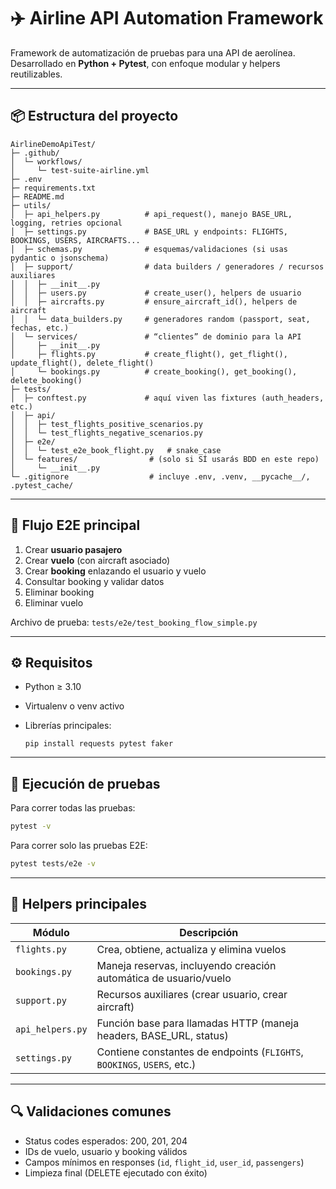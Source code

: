# ✈️ Airline API Automation Framework

Framework de automatización de pruebas para una API de aerolínea.
Desarrollado en **Python + Pytest**, con enfoque modular y helpers reutilizables.

---

## 📦 Estructura del proyecto

```
AirlineDemoApiTest/
├─ .github/
│  └─ workflows/
│     └─ test-suite-airline.yml
├─ .env
├─ requirements.txt
├─ README.md
├─ utils/
│  ├─ api_helpers.py          # api_request(), manejo BASE_URL, logging, retries opcional
│  ├─ settings.py             # BASE_URL y endpoints: FLIGHTS, BOOKINGS, USERS, AIRCRAFTS...
│  ├─ schemas.py              # esquemas/validaciones (si usas pydantic o jsonschema)
│  ├─ support/                # data builders / generadores / recursos auxiliares
│  │  ├─ __init__.py
│  │  ├─ users.py             # create_user(), helpers de usuario
│  │  ├─ aircrafts.py         # ensure_aircraft_id(), helpers de aircraft
│  │  └─ data_builders.py     # generadores random (passport, seat, fechas, etc.)
│  └─ services/               # “clientes” de dominio para la API
│     ├─ __init__.py
│     ├─ flights.py           # create_flight(), get_flight(), update_flight(), delete_flight()
│     └─ bookings.py          # create_booking(), get_booking(), delete_booking()
├─ tests/
│  ├─ conftest.py             # aquí viven las fixtures (auth_headers, etc.)
│  ├─ api/
│  │  ├─ test_flights_positive_scenarios.py
│  │  └─ test_flights_negative_scenarios.py
│  ├─ e2e/
│  │  └─ test_e2e_book_flight.py   # snake_case
│  └─ features/                # (solo si SÍ usarás BDD en este repo)
│     └─ __init__.py
└─ .gitignore                  # incluye .env, .venv, __pycache__/, .pytest_cache/
```

---

## 🚀 Flujo E2E principal

1. Crear **usuario pasajero**
2. Crear **vuelo** (con aircraft asociado)
3. Crear **booking** enlazando el usuario y vuelo
4. Consultar booking y validar datos
5. Eliminar booking
6. Eliminar vuelo

Archivo de prueba:
`tests/e2e/test_booking_flow_simple.py`

---

## ⚙️ Requisitos

* Python ≥ 3.10
* Virtualenv o venv activo
* Librerías principales:

  ```
  pip install requests pytest faker
  ```

---

## 🧠 Ejecución de pruebas

Para correr todas las pruebas:

```bash
pytest -v
```

Para correr solo las pruebas E2E:

```bash
pytest tests/e2e -v
```

---

## 🧉 Helpers principales

| Módulo           | Descripción                                                             |
| ---------------- | ----------------------------------------------------------------------- |
| `flights.py`     | Crea, obtiene, actualiza y elimina vuelos                               |
| `bookings.py`    | Maneja reservas, incluyendo creación automática de usuario/vuelo        |
| `support.py`     | Recursos auxiliares (crear usuario, crear aircraft)                     |
| `api_helpers.py` | Función base para llamadas HTTP (maneja headers, BASE_URL, status)      |
| `settings.py`    | Contiene constantes de endpoints (`FLIGHTS`, `BOOKINGS`, `USERS`, etc.) |

---

## 🔍 Validaciones comunes

* Status codes esperados: 200, 201, 204
* IDs de vuelo, usuario y booking válidos
* Campos mínimos en responses (`id`, `flight_id`, `user_id`, `passengers`)
* Limpieza final (DELETE ejecutado con éxito)

